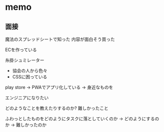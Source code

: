 # memo

## 面接

魔法のスプレッドシートで知った
内容が面白そう買った

ECを作っている

糸掛シュミレーター
  - 協会の人から色々
  - CSSに困っている

play store → PWAでアプリ化している
-> 身近なものを

エンジニアになりたい

どのようなことを教えたりするのか?
難しかったこと

ふわっとしたものをどのようにタスクに落としていくのか
-> どのようにするのか
-> 難しかったのか


